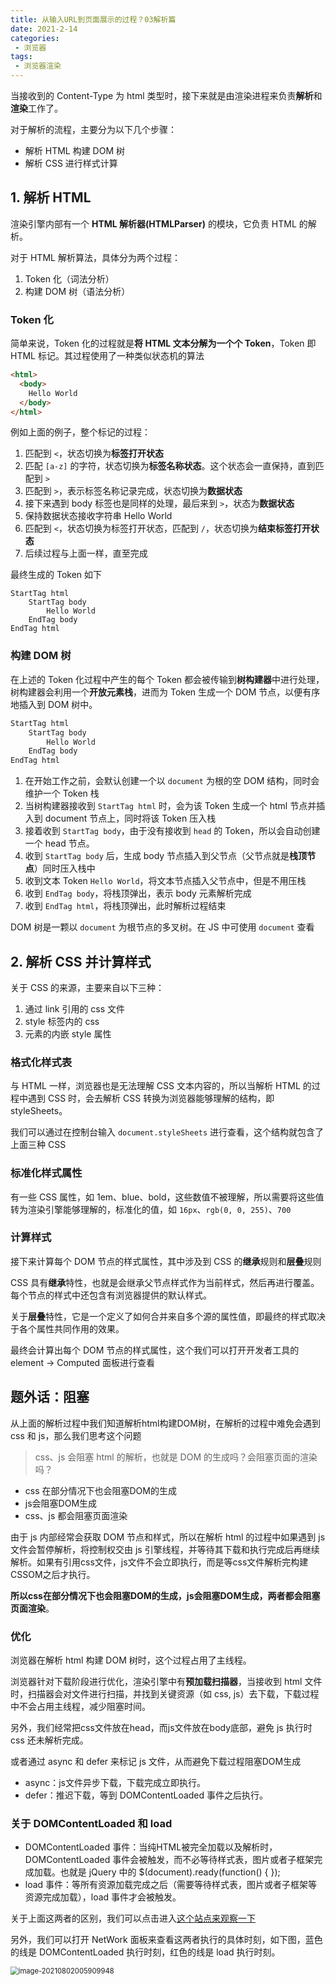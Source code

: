 ```yaml
---
title: 从输入URL到页面展示的过程？03解析篇
date: 2021-2-14
categories:
 - 浏览器
tags:
 - 浏览器渲染
---
```




当接收到的 Content-Type 为 html 类型时，接下来就是由渲染进程来负责**解析**和**渲染**工作了。

对于解析的流程，主要分为以下几个步骤：

+ 解析 HTML 构建 DOM 树
+ 解析 CSS 进行样式计算

## 1. 解析 HTML

渲染引擎内部有一个 **HTML 解析器(HTMLParser)** 的模块，它负责 HTML 的解析。

对于 HTML 解析算法，具体分为两个过程：

1. Token 化（词法分析）
2. 构建 DOM 树（语法分析）

### Token 化

简单来说，Token 化的过程就是**将 HTML 文本分解为一个个 Token**，Token 即 HTML 标记。其过程使用了一种类似状态机的算法

```html
<html>
  <body>
    Hello World
  </body>
</html>
```

例如上面的例子，整个标记的过程：

1. 匹配到 `<`，状态切换为**标签打开状态**
2. 匹配 `[a-z]` 的字符，状态切换为**标签名称状态**。这个状态会一直保持，直到匹配到 `>`
3. 匹配到 `>`，表示标签名称记录完成，状态切换为**数据状态**
4. 接下来遇到 body 标签也是同样的处理，最后来到 `>`，状态为**数据状态**
5. 保持数据状态接收字符串 Hello World
6. 匹配到 `<`，状态切换为标签打开状态，匹配到 `/`，状态切换为**结束标签打开状态**
7. 后续过程与上面一样，直至完成

最终生成的 Token 如下

```
StartTag html
	StartTag body
    	Hello World
    EndTag body
EndTag html
```

### 构建 DOM 树

在上述的 Token 化过程中产生的每个 Token 都会被传输到**树构建器**中进行处理，树构建器会利用一个**开放元素栈**，进而为 Token 生成一个 DOM 节点，以便有序地插入到 DOM 树中。

```html
StartTag html
	StartTag body
    	Hello World
    EndTag body
EndTag html
```

1. 在开始工作之前，会默认创建一个以 `document` 为根的空 DOM 结构，同时会维护一个 Token 栈
2. 当树构建器接收到 `StartTag html` 时，会为该 Token 生成一个 html 节点并插入到 document 节点上，同时将该 Token 压入栈
3. 接着收到 `StartTag body`，由于没有接收到 `head` 的 Token，所以会自动创建一个 head 节点。
4. 收到 `StartTag body` 后，生成 body 节点插入到父节点（父节点就是**栈顶节点**）同时压入栈中
5. 收到文本 Token `Hello World`，将文本节点插入父节点中，但是不用压栈
6. 收到 `EndTag body`，将栈顶弹出，表示 body 元素解析完成
7. 收到 `EndTag html`，将栈顶弹出，此时解析过程结束

DOM 树是一颗以 `document` 为根节点的多叉树。在 JS 中可使用  `document` 查看



## 2. 解析 CSS 并计算样式

关于 CSS 的来源，主要来自以下三种：

1. 通过 link 引用的 css 文件
2. style 标签内的 css
3. 元素的内嵌 style 属性

### 格式化样式表

与 HTML 一样，浏览器也是无法理解 CSS 文本内容的，所以当解析 HTML 的过程中遇到 CSS 时，会去解析 CSS 转换为浏览器能够理解的结构，即 styleSheets。

我们可以通过在控制台输入 `document.styleSheets` 进行查看，这个结构就包含了上面三种 CSS

### 标准化样式属性

有一些 CSS 属性，如 1em、blue、bold，这些数值不被理解，所以需要将这些值转为渲染引擎能够理解的，标准化的值，如 `16px`、`rgb(0, 0, 255)`、`700`

### 计算样式

接下来计算每个 DOM 节点的样式属性，其中涉及到 CSS 的**继承**规则和**层叠**规则

CSS 具有**继承**特性，也就是会继承父节点样式作为当前样式，然后再进行覆盖。每个节点的样式中还包含有浏览器提供的默认样式。

关于**层叠**特性，它是一个定义了如何合并来自多个源的属性值，即最终的样式取决于各个属性共同作用的效果。

最终会计算出每个 DOM 节点的样式属性，这个我们可以打开开发者工具的 element -> Computed 面板进行查看



## 题外话：阻塞

从上面的解析过程中我们知道解析html构建DOM树，在解析的过程中难免会遇到 css 和 js，那么我们思考这个问题

>  css、js 会阻塞 html 的解析，也就是 DOM 的生成吗？会阻塞页面的渲染吗？

+ css 在部分情况下也会阻塞DOM的生成
+ js会阻塞DOM生成
+ css、js 都会阻塞页面渲染

由于 js 内部经常会获取 DOM 节点和样式，所以在解析 html 的过程中如果遇到 js 文件会暂停解析，将控制权交由 js 引擎线程，并等待其下载和执行完成后再继续解析。如果有引用css文件，js文件不会立即执行，而是等css文件解析完构建CSSOM之后才执行。

**所以css在部分情况下也会阻塞DOM的生成，js会阻塞DOM生成，两者都会阻塞页面渲染**。

### 优化

浏览器在解析 html 构建 DOM 树时，这个过程占用了主线程。

浏览器针对下载阶段进行优化，渲染引擎中有**预加载扫描器**，当接收到 html 文件时，扫描器会对文件进行扫描，并找到关键资源（如 css, js）去下载，下载过程中不会占用主线程，减少阻塞时间。

另外，我们经常把css文件放在head，而js文件放在body底部，避免 js 执行时 css 还未解析完成。

或者通过 async 和 defer 来标记 js 文件，从而避免下载过程阻塞DOM生成

+ async：js文件异步下载，下载完成立即执行。
+ defer：推迟下载，等到 DOMContentLoaded 事件之后执行。

### 关于 DOMContentLoaded 和 load

+ DOMContentLoaded 事件：当纯HTML被完全加载以及解析时，DOMContentLoaded 事件会被触发，而不必等待样式表，图片或者子框架完成加载。也就是 jQuery 中的 $(document).ready(function() { });
+ load 事件：等所有资源加载完成之后（需要等待样式表，图片或者子框架等资源完成加载），load 事件才会被触发。

关于上面这两者的区别，我们可以点击进入[这个站点来观察一下](https://testdrive-archive.azurewebsites.net/HTML5/DOMContentLoaded/Default.html)

另外，我们可以打开 NetWork 面板来查看这两者执行的具体时刻，如下图，蓝色的线是 DOMContentLoaded 执行时刻，红色的线是 load 执行时刻。

<img src="@img/image-20210802005909948.png" alt="image-20210802005909948" style="zoom:80%;" />